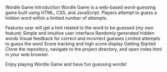 Wordle Game
Introduction
Wordle Game is a web-based word-guessing game built using HTML, CSS, and JavaScript. Players attempt to guess a hidden word within a limited number of attempts.

Features
user will get a hint related to the word to be guessed (my own feature)
Simple and intuitive user interface
Randomly generated hidden words
Visual feedback for correct and incorrect guesses
Limited attempts to guess the word
Score tracking and high score display
Getting Started
Clone the repository, navigate to the project directory, and open index.html in your web browser.

Enjoy playing Wordle Game and have fun guessing words!